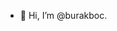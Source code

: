 - 👋 Hi, I’m @burakboc.

<!---
burakboc/burakboc is a ✨ special ✨ repository because its `README.md` (this file) appears on your GitHub profile.
You can click the Preview link to take a look at your changes.
--->
